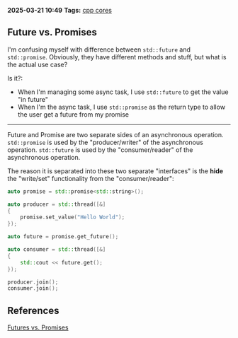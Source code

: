 **2025-03-21 10:49**
**Tags:** [cpp cores](../2%20-%20tags/cpp%20cores.md)

## Future vs. Promises

I'm confusing myself with difference between `std::future` and `std::promise`. Obviously, they have different methods and stuff, but what is the actual use case?

Is it?:
- When I'm managing some async task, I use `std::future` to get the value "in future"
- When I'm the async task, I use `std::promise` as the return type to allow the user get a future from my promise

---

Future and Promise are two separate sides of an asynchronous operation.
`std::promise` is used by the "producer/writer" of the asynchronous operation.
`std::future` is used by the "consumer/reader" of the asynchronous operation.

The reason it is separated into these two separate "interfaces" is the **hide** the "write/set" functionality from the "consumer/reader":

```cpp
auto promise = std::promise<std::string>();

auto producer = std::thread([&]
{
	promise.set_value("Hello World");
});

auto future = promise.get_future();

auto consumer = std::thread([&]
{
	std::cout << future.get();
});

producer.join();
consumer.join();
```

## References
[Futures vs. Promises](https://stackoverflow.com/questions/12620186/futures-vs-promises)